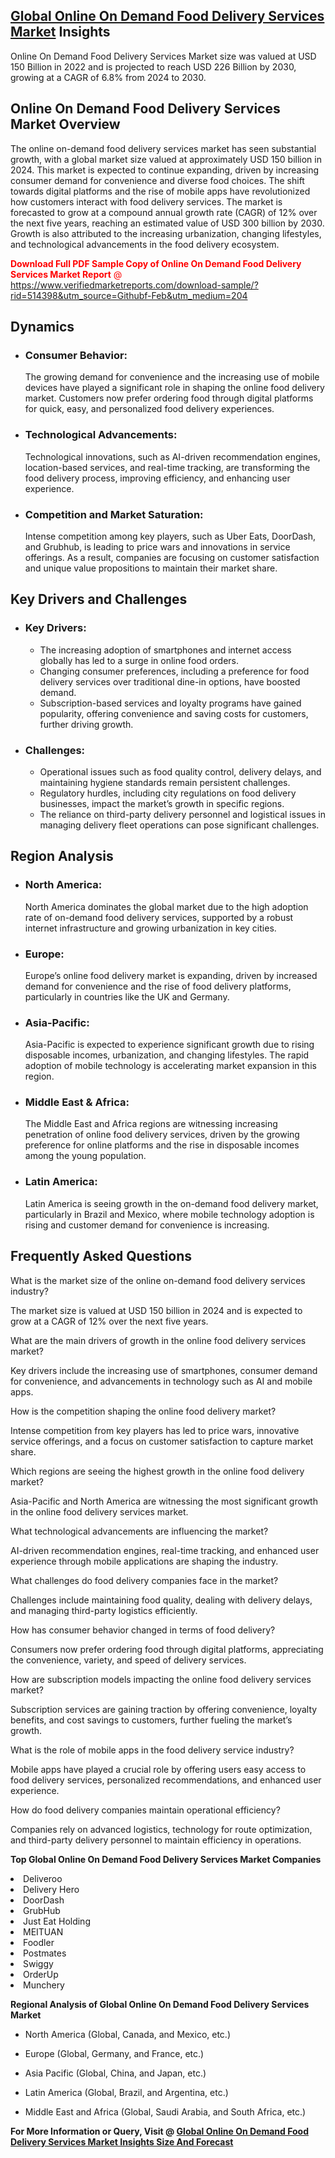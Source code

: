 <h2><a href="https://www.verifiedmarketreports.com/download-sample/?rid=514398&amp;utm_source=Githubf&amp;utm_medium=204" target="_blank">Global Online On Demand Food Delivery Services Market</a> Insights</h2><p>Online On Demand Food Delivery Services Market size was valued at USD 150 Billion in 2022 and is projected to reach USD 226 Billion by 2030, growing at a CAGR of 6.8% from 2024 to 2030.</p><p><h2>Online On Demand Food Delivery Services Market Overview</h2> <p>The online on-demand food delivery services market has seen substantial growth, with a global market size valued at approximately USD 150 billion in 2024. This market is expected to continue expanding, driven by increasing consumer demand for convenience and diverse food choices. The shift towards digital platforms and the rise of mobile apps have revolutionized how customers interact with food delivery services. The market is forecasted to grow at a compound annual growth rate (CAGR) of 12% over the next five years, reaching an estimated value of USD 300 billion by 2030. Growth is also attributed to the increasing urbanization, changing lifestyles, and technological advancements in the food delivery ecosystem. <p><span class=""><span style="color: #ff0000;"><strong>Download Full PDF Sample Copy of Online On Demand Food Delivery Services Market Report</strong> @ </span><a href="https://www.verifiedmarketreports.com/download-sample/?rid=514398&amp;utm_source=Githubf-Feb&amp;utm_medium=204" target="_blank">https://www.verifiedmarketreports.com/download-sample/?rid=514398&amp;utm_source=Githubf-Feb&amp;utm_medium=204</a></span></p> <h2>Dynamics</h2> <ul> <li><h3>Consumer Behavior: </h3>The growing demand for convenience and the increasing use of mobile devices have played a significant role in shaping the online food delivery market. Customers now prefer ordering food through digital platforms for quick, easy, and personalized food delivery experiences.</li> <li><h3>Technological Advancements: </h3>Technological innovations, such as AI-driven recommendation engines, location-based services, and real-time tracking, are transforming the food delivery process, improving efficiency, and enhancing user experience.</li> <li><h3>Competition and Market Saturation: </h3>Intense competition among key players, such as Uber Eats, DoorDash, and Grubhub, is leading to price wars and innovations in service offerings. As a result, companies are focusing on customer satisfaction and unique value propositions to maintain their market share.</li> </ul> <h2>Key Drivers and Challenges</h2> <ul> <li><h3>Key Drivers:</h3> <ul> <li>The increasing adoption of smartphones and internet access globally has led to a surge in online food orders.</li> <li>Changing consumer preferences, including a preference for food delivery services over traditional dine-in options, have boosted demand.</li> <li>Subscription-based services and loyalty programs have gained popularity, offering convenience and saving costs for customers, further driving growth.</li> </ul> </li> <li><h3>Challenges:</h3> <ul> <li>Operational issues such as food quality control, delivery delays, and maintaining hygiene standards remain persistent challenges.</li> <li>Regulatory hurdles, including city regulations on food delivery businesses, impact the market’s growth in specific regions.</li> <li>The reliance on third-party delivery personnel and logistical issues in managing delivery fleet operations can pose significant challenges.</li> </ul> </li> </ul> <h2>Region Analysis</h2> <ul> <li><h3>North America: </h3>North America dominates the global market due to the high adoption rate of on-demand food delivery services, supported by a robust internet infrastructure and growing urbanization in key cities.</li> <li><h3>Europe: </h3>Europe’s online food delivery market is expanding, driven by increased demand for convenience and the rise of food delivery platforms, particularly in countries like the UK and Germany.</li> <li><h3>Asia-Pacific: </h3>Asia-Pacific is expected to experience significant growth due to rising disposable incomes, urbanization, and changing lifestyles. The rapid adoption of mobile technology is accelerating market expansion in this region.</li> <li><h3>Middle East & Africa: </h3>The Middle East and Africa regions are witnessing increasing penetration of online food delivery services, driven by the growing preference for online platforms and the rise in disposable incomes among the young population.</li> <li><h3>Latin America: </h3>Latin America is seeing growth in the on-demand food delivery market, particularly in Brazil and Mexico, where mobile technology adoption is rising and customer demand for convenience is increasing.</li> </ul> <h2>Frequently Asked Questions</h2> <p>What is the market size of the online on-demand food delivery services industry?</p> <p>The market size is valued at USD 150 billion in 2024 and is expected to grow at a CAGR of 12% over the next five years.</p> <p>What are the main drivers of growth in the online food delivery services market?</p> <p>Key drivers include the increasing use of smartphones, consumer demand for convenience, and advancements in technology such as AI and mobile apps.</p> <p>How is the competition shaping the online food delivery market?</p> <p>Intense competition from key players has led to price wars, innovative service offerings, and a focus on customer satisfaction to capture market share.</p> <p>Which regions are seeing the highest growth in the online food delivery market?</p> <p>Asia-Pacific and North America are witnessing the most significant growth in the online food delivery services market.</p> <p>What technological advancements are influencing the market?</p> <p>AI-driven recommendation engines, real-time tracking, and enhanced user experience through mobile applications are shaping the industry.</p> <p>What challenges do food delivery companies face in the market?</p> <p>Challenges include maintaining food quality, dealing with delivery delays, and managing third-party logistics efficiently.</p> <p>How has consumer behavior changed in terms of food delivery?</p> <p>Consumers now prefer ordering food through digital platforms, appreciating the convenience, variety, and speed of delivery services.</p> <p>How are subscription models impacting the online food delivery services market?</p> <p>Subscription services are gaining traction by offering convenience, loyalty benefits, and cost savings to customers, further fueling the market’s growth.</p> <p>What is the role of mobile apps in the food delivery service industry?</p> <p>Mobile apps have played a crucial role by offering users easy access to food delivery services, personalized recommendations, and enhanced user experience.</p> <p>How do food delivery companies maintain operational efficiency?</p> <p>Companies rely on advanced logistics, technology for route optimization, and third-party delivery personnel to maintain efficiency in operations.</p> </p><p><strong>Top Global Online On Demand Food Delivery Services Market Companies</strong></p><div data-test-id=""><p><li>Deliveroo</li><li> Delivery Hero</li><li> DoorDash</li><li> GrubHub</li><li> Just Eat Holding</li><li> MEITUAN</li><li> Foodler</li><li> Postmates</li><li> Swiggy</li><li> OrderUp</li><li> Munchery</li></p><div><strong>Regional Analysis of&nbsp;Global Online On Demand Food Delivery Services Market</strong></div><ul><li dir="ltr"><p dir="ltr">North America&nbsp;(Global, Canada, and Mexico, etc.)</p></li><li dir="ltr"><p dir="ltr">Europe (Global, Germany, and France, etc.)</p></li><li dir="ltr"><p dir="ltr">Asia Pacific&nbsp;(Global, China, and Japan, etc.)</p></li><li dir="ltr"><p dir="ltr">Latin America&nbsp;(Global, Brazil, and Argentina, etc.)</p></li><li dir="ltr">Middle East and Africa&nbsp;(Global, Saudi Arabia, and South Africa, etc.)</li></ul><p><strong>For More Information or Query, Visit @&nbsp;</strong><strong><a href="https://www.verifiedmarketreports.com/product/online-on-demand-food-delivery-services-market-size-and-forecast/?utm_source=Githubf&amp;utm_medium=204" target="_blank">Global Online On Demand Food Delivery Services Market Insights Size And Forecast</a></strong></p></div>
